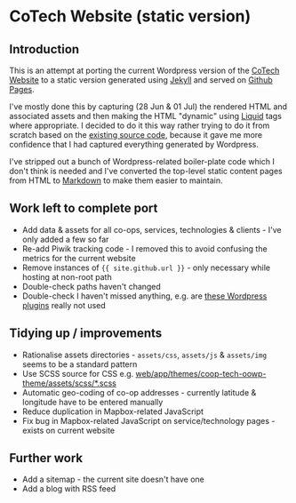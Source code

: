 # CoTech Website (static version)

## Introduction

This is an attempt at porting the current Wordpress version of the [CoTech Website][] to a static version generated using [Jekyll][] and served on [Github Pages][].

I've mostly done this by capturing (28 Jun & 01 Jul) the rendered HTML and associated assets and then making the HTML "dynamic" using [Liquid][] tags where appropriate. I decided to do it this way rather trying to do it from scratch based on the [existing source code][cotech-website-repo], because it gave me more confidence that I had captured everything generated by Wordpress.

I've stripped out a bunch of Wordpress-related boiler-plate code which I don't think is needed and I've converted the top-level static content pages from HTML to [Markdown][] to make them easier to maintain.

## Work left to complete port

* Add data & assets for all co-ops, services, technologies & clients - I've only added a few so far
* Re-add Piwik tracking code - I removed this to avoid confusing the metrics for the current website
* Remove instances of `{{ site.github.url }}` - only necessary while hosting at non-root path
* Double-check paths haven't changed
* Double-check I haven't missed anything, e.g. are [these Wordpress plugins][cotech-website-wp-plugins] really not used

## Tidying up / improvements

* Rationalise assets directories - `assets/css`, `assets/js` & `assets/img` seems to be a standard pattern
* Use SCSS source for CSS e.g. [web/app/themes/coop-tech-oowp-theme/assets/scss/*.scss][cotech-website-scss-directory]
* Automatic geo-coding of co-op addresses - currently latitude & longitude have to be entered manually
* Reduce duplication in Mapbox-related JavaScript
* Fix bug in Mapbox-related JavaScript on service/technology pages - exists on current website

## Further work

* Add a sitemap - the current site doesn't have one
* Add a blog with RSS feed

[CoTech Website]: https://www.coops.tech/
[Jekyll]: https://jekyllrb.com/
[Github Pages]: https://pages.github.com/
[cotech-website-repo]: https://github.com/cotech/website/
[Markdown]: https://daringfireball.net/projects/markdown/
[Liquid]: https://shopify.github.io/liquid/
[cotech-website-scss-directory]: https://github.com/cotech/website/tree/master/web/app/themes/coop-tech-oowp-theme/assets/scss
[cotech-website-wp-plugins]: https://github.com/cotech/website/tree/master/web/app/plugins
